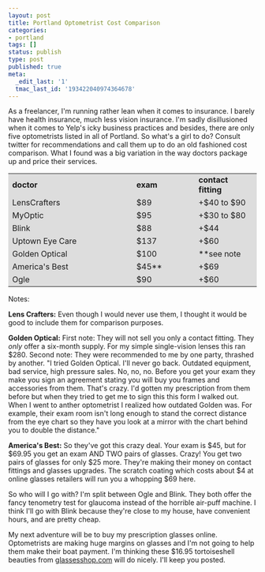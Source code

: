 ```yaml
---
layout: post
title: Portland Optometrist Cost Comparison
categories:
- portland
tags: []
status: publish
type: post
published: true
meta:
  _edit_last: '1'
  tmac_last_id: '193422040974364678'
---
```

As a freelancer, I'm running rather lean when it comes to insurance. I barely have health insurance, much less vision insurance. I'm sadly disillusioned when it comes to Yelp's icky business practices and besides, there are only five optometrists listed in all of Portland. So what's a girl to do? Consult twitter for recommendations and call them up to do an old fashioned cost comparison. What I found was a big variation in the way doctors package up and price their services.

<style type="text/css">
 tr {
background-color:#ddd;
padding: 2px;
}
</style>
<table width=414 border=0 >
<tr>
<td width="40%">
<strong>doctor</strong></td>
<td width="20%">
<strong>exam</strong></td>
<td width="20%">
<strong>contact fitting</strong></td>
</tr>
<tr>
<td width="40%">
LensCrafters</td>
<td width="20%">
$89</td>
<td width="20%">
+$40 to $90</td>
</tr>
<tr>
<td width="40%">
MyOptic</td>
<td width="20%">
$95</td>
<td width="20%">
+$30 to $80</td>
</tr>
<tr>
<td width="40%">
Blink</td>
<td width="20%">
$88</td>
<td width="20%">
+$44</td>
</tr>
<tr>
<td width="40%">
Uptown Eye Care</td>
<td width="20%">
$137</td>
<td width="20%">
+$60</td>
</tr>
<tr>
<td width="40%">
Golden Optical</td>
<td width="20%">
$100</td>
<td width="20%">
**see note</td>
</tr>
<tr>
<td width="40%">
America's Best</td>
<td width="20%">
$45**</td>
<td width="20%">
+$69</td>
</tr>
<tr>
<td width="40%">
Ogle</td>
<td width="20%">
$90</td>
<td width="20%">
+$60</td>
</tr>
</table>

Notes:

**Lens Crafters:** Even though I would never use them, I thought it would be good to include them for comparison purposes.

<strong>Golden Optical:</strong> First note: They will not sell you only a contact fitting. They <i>only</i> offer a six-month supply. For my simple single-vision lenses this ran $280. Second note: They were recommended to me by one party, thrashed by another. "I tried Golden Optical. I'll never go back. Outdated equipment, bad service, high pressure sales. No, no, no. Before you get your exam they make you sign an agreement stating you will buy you frames and accessories from them. That's crazy. I'd gotten my prescription from them before but when they tried to get me to sign this this form I walked out. When I went to anther optometrist I realized how outdated Golden was. For example, their exam room isn't long enough to stand the correct distance from the eye chart so they have you look at a mirror with the chart behind you to double the distance."

**America's Best:** So they've got this crazy deal. Your exam is $45, but for $69.95 you get an exam AND TWO pairs of glasses. Crazy! You get two pairs of glasses for only $25 more. They're making their money on contact fittings and glasses upgrades. The scratch coating which costs about $4 at online glasses retailers will run you a whopping $69 here.

So who will I go with? I'm split between Ogle and Blink. They both offer the fancy tenometry test for glaucoma instead of the horrible air-puff machine. I think I'll go with Blink because they're close to my house, have convenient hours, and are pretty cheap.

My next adventure will be to buy my prescription glasses online. Optometrists are making huge margins on glasses and I'm not going to help them make their boat payment. I'm thinking these $16.95 tortoiseshell beauties from <a href="http://www.glassesshop.com/Glasses/071.html">glassesshop.com</a> will do nicely. I'll keep you posted.
